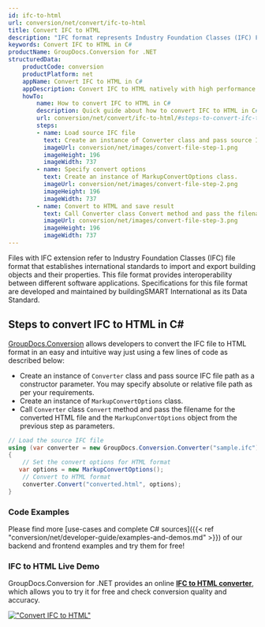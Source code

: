 ```yaml
---
id: ifc-to-html
url: conversion/net/convert/ifc-to-html
title: Convert IFC to HTML
description: "IFC format represents Industry Foundation Classes (IFC) File Format with .ifc extension. Learn how to convert IFC to HTML file programmatically in C# language using GroupDocs.Conversion for .NET library."
keywords: Convert IFC to HTML in C#
productName: GroupDocs.Conversion for .NET
structuredData:
    productCode: conversion
    productPlatform: net
    appName: Convert IFC to HTML in C#
    appDescription: Convert IFC to HTML natively with high performance using C# language and server side GroupDocs.Conversion for .NET APIs, without the use of any software like Microsoft or Open Office.
    howTo:
        name: How to convert IFC to HTML in C# 
        description: Quick guide about how to convert IFC to HTML in C# with high performance and accuracy.
        url: conversion/net/convert/ifc-to-html/#steps-to-convert-ifc-to-html-in-c
        steps:
        - name: Load source IFC file 
          text: Create an instance of Converter class and pass source IFC file path as a constructor parameter. You may specify absolute or relative file path as per your requirements. 
          imageUrl: conversion/net/images/convert-file-step-1.png
          imageHeight: 196
          imageWidth: 737
        - name: Specify convert options 
          text: Create an instance of MarkupConvertOptions class.
          imageUrl: conversion/net/images/convert-file-step-2.png
          imageHeight: 196
          imageWidth: 737
        - name: Convert to HTML and save result 
          text: Call Converter class Convert method and pass the filename for the converted HTML file and the MarkupConvertOptions object from the previous step as parameters.
          imageUrl: conversion/net/images/convert-file-step-3.png
          imageHeight: 196
          imageWidth: 737
---
```


Files with IFC extension refer to  Industry Foundation Classes (IFC) file format that establishes international standards to import and export building objects and their properties. This file format provides interoperability between different software applications. Specifications for this file format are developed and maintained by buildingSMART International as its Data Standard.

## Steps to convert IFC to HTML in C#

[GroupDocs.Conversion](https://products.groupdocs.com/conversion/net) allows developers to convert the IFC file to HTML format in an easy and intuitive way just using a few lines of code as described below:

* Create an instance of `Converter` class and pass source IFC file path as a constructor parameter. You may specify absolute or relative file path as per your requirements. 
* Create an instance of `MarkupConvertOptions` class.
* Call `Converter` class `Convert` method and pass the filename for the converted HTML file and the `MarkupConvertOptions` object from the previous step as parameters.

```csharp
// Load the source IFC file
using (var converter = new GroupDocs.Conversion.Converter("sample.ifc"))
{
    // Set the convert options for HTML format
   var options = new MarkupConvertOptions();
    // Convert to HTML format
    converter.Convert("converted.html", options);
}
```

### Code Examples

Please find more [use-cases and complete C# sources]({{< ref "conversion/net/developer-guide/examples-and-demos.md" >}}) of our backend and frontend examples and try them for free!

### IFC to HTML Live Demo

GroupDocs.Conversion for .NET provides an online [**IFC to HTML converter**](https://products.groupdocs.app/conversion/ifc-to-html), which allows you to try it for free and check conversion quality and accuracy.

[!["Convert IFC to HTML"](conversion/net/images/convert-to-html/convert-ifc-to-html.png)](https://products.groupdocs.app/conversion/ifc-to-html)